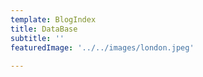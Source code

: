 ```yaml
---
template: BlogIndex
title: DataBase
subtitle: ''
featuredImage: '../../images/london.jpeg'
  
---
```


